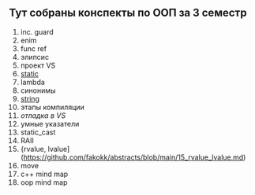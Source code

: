 ## Тут собраны конспекты по ООП за 3 семестр

1. inc. guard
2. enim
3. func ref
4. элипсис
5. проект VS
6. [static](https://github.com/fakokk/abstracts/blob/main/6_statiс.md)
7. lambda
8. синонимы
9. [string](https://github.com/fakokk/abstracts/blob/main/9_string.md)
10. этапы компиляции
11. *отладка в VS*
12. умные указатели
13. static_cast
14. RAII
15. {rvalue, lvalue](https://github.com/fakokk/abstracts/blob/main/15_rvalue_lvalue.md)
16. move
17. c++ mind map
18. oop mind map
